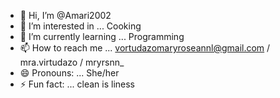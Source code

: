 - 👋 Hi, I’m @Amari2002
- 👀 I’m interested in ... Cooking
- 🌱 I’m currently learning ... Programming
- 📫 How to reach me ... vortudazomaryroseannl@gmail.com / mra.virtudazo / mryrsnn_ 
- 😄 Pronouns: ... She/her
- ⚡ Fun fact: ... clean is liness

